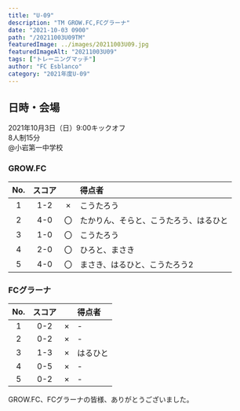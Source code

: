```yaml
---
title: "U-09"
description: "TM GROW.FC,FCグラーナ"
date: "2021-10-03 0900"
path: "/20211003U09TM"
featuredImage: ../images/20211003U09.jpg
featuredImageAlt: "20211003U09"
tags: ["トレーニングマッチ"]
author: "FC Esblanco"
category: "2021年度U-09"
---
```


## 日時・会場

2021年10月3日（日）9:00キックオフ<br>
8人制15分<br>
@小岩第一中学校

### GROW.FC

| No.| スコア |   | 得点者  |
|:--:|:------:|:-:|:--------|
| 1  | 1-2 | × |こうたろう|
| 2  | 4-0 | 〇 |たかりん、そらと、こうたろう、はるひと|
| 3  | 1-0 | 〇 |こうたろう|
| 4  | 2-0 | 〇 |ひろと、まさき|
| 5  | 4-0 | 〇 |まさき、はるひと、こうたろう2|

### FCグラーナ

| No.| スコア |   | 得点者  |
|:--:|:------:|:-:|:--------|
| 1  | 0-2 | × |-|
| 2  | 0-2 | × |-|
| 3  | 1-3 | × |はるひと|
| 4  | 0-5 | × |-|
| 5  | 0-2 | × |-|

GROW.FC、FCグラーナの皆様、ありがとうございました。